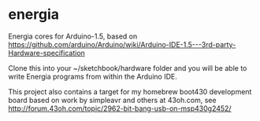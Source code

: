 energia
=======

Energia cores for Arduino-1.5, based on https://github.com/arduino/Arduino/wiki/Arduino-IDE-1.5---3rd-party-Hardware-specification

Clone this into your ~/sketchbook/hardware folder and you will be able
to write Energia programs from within the Arduino IDE.

This project also contains a target for my homebrew boot430 development
board based on work by simpleavr and others at 43oh.com, see http://forum.43oh.com/topic/2962-bit-bang-usb-on-msp430g2452/
